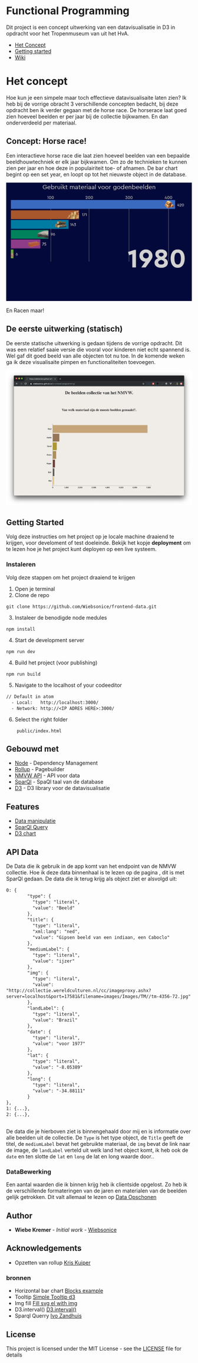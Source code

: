 # Functional Programming

Dit project is een concept uitwerking van een datavisualisatie in D3 in opdracht voor het Tropenmuseum van uit het HvA.

* [Het Concept](https://github.com/Wiebsonice/frontend-data/blob/master/README.md#het-concept)
* [Getting started](https://github.com/Wiebsonice/frontend-data/blob/master/README.md#getting-started)
* [Wiki](https://github.com/Wiebsonice/frontend-data/wiki)

# Het concept
Hoe kun je een simpele maar toch effectieve datavisualisaite laten zien? Ik heb bij de vorrige obracht 3 verschillende concepten bedacht, bij deze opdracht ben ik verder gegaan met de horse race. De horserace laat goed zien hoeveel beelden er per jaar bij de collectie bijkwamen. En dan onderverdeeld per materiaal.
  
## Concept: Horse race!
Een interactieve horse race die laat zien hoeveel beelden van een bepaalde beeldhouwtechniek er elk jaar bijkwamen. Om zo de technieken te kunnen zien per jaar en hoe deze in populairiteit toe- of afnamen. De bar chart begint op een set year, en loopt op tot het nieuwste object in de database.

![timeline schets](https://github.com/Wiebsonice/functional-programming/blob/master/wiki-assets/timeline-schets.png)
  
En Racen maar!

## De eerste uitwerking (statisch)
De eerste statische uitwerking is gedaan tijdens de vorrige opdracht. Dit was een relatief saaie versie die vooral voor kinderen niet echt spannend is. Wel gaf dit goed beeld van alle objecten tot nu toe. In de komende weken ga ik deze visualisaite pimpen en functionaliteiten toevoegen.

![chart](https://github.com/Wiebsonice/functional-programming/raw/master/wiki-assets/chart.png)



## Getting Started
  
Volg deze instructies om het project op je locale machine draaiend te krijgen, voor develoment of test doeleinde.
Bekijk het kopje **deployment** om te lezen hoe je het project kunt deployen op een live systeem.


### Instaleren

Volg deze stappen om het project draaiend te krijgen

1. Open je terminal
2. Clone de repo

```
git clone https://github.com/Wiebsonice/frontend-data.git
```

3. Instaleer de benodigde node medules

```
npm install
```

4. Start de development server

```
npm run dev
```

4. Build het project (voor publishing)

```
npm run build
```

5. Navigate to the localhost of your codeeditor

```
// Default in atom
  - Local:   http://localhost:3000/
  - Network: http://<IP ADRES HERE>:3000/
```

6. Select the right folder
```
    public/index.html
```

## Gebouwd met

* [Node](https://nodejs.org/en/) - Dependency Management
* [Rollup](https://rollupjs.org/) - Pagebuilder
* [NMVW API](https://collectie.wereldculturen.nl/) - API voor data
* [SparQl](https://www.w3.org/TR/rdf-sparql-query/) - SpaQl taal van de database
* [D3](https://d3js.org/) - D3 library voor de datavisualisatie
  
## Features

* [Data manipulatie](https://github.com/Wiebsonice/frontend-applications/wiki/Documentatie-%7C-Data-bewerken-clientside)
* [SparQl Query](https://github.com/Wiebsonice/frontend-applications/wiki/Documentatie-%7C-SparQl-Query)
* [D3 chart]()

  
## API Data

De Data die ik gebruik in de app komt van het endpoint van de NMVW collectie. Hoe ik deze data binnenhaal is te lezen op de pagina [](), dit is met SparQl gedaan. De data die ik terug krijg als object ziet er alsvolgd uit:

```
0: {
        "type": {
          "type": "literal",
          "value": "Beeld"
        },
        "title": {
          "type": "literal",
          "xml:lang": "ned",
          "value": "Gipsen beeld van een indiaan, een Caboclo"
        },
        "mediumLabel": {
          "type": "literal",
          "value": "ijzer"
        },
        "img": {
          "type": "literal",
          "value": "http://collectie.wereldculturen.nl/cc/imageproxy.ashx?server=localhost&port=17581&filename=images/Images/TM//tm-4356-72.jpg"
        },
        "landLabel": {
          "type": "literal",
          "value": "Brazil"
        },
        "date": {
          "type": "literal",
          "value": "voor 1977"
        },
        "lat": {
          "type": "literal",
          "value": "-8.05389"
        },
        "long": {
          "type": "literal",
          "value": "-34.88111"
        }
},
1: {...},
2: {...},


```

De data die je hierboven ziet is binnengehaald door mij en is informatie over alle beelden uit de collectie. De `Type` is het type object, de `Title` geeft de titel, de `mediumLabel` bevat het gebruikte materiaal, de `img` bevat de link naar de image, de `landLabel` verteld uit welk land het object komt, ik heb ook de `date` en ten slotte  de `lat` en `long` de lat en long waarde door..

### DataBewerking
Een aantal waarden die ik binnen krijg heb ik clientside opgelost. Zo heb ik de verschillende formateringen van de jaren en materialen van de beelden gelijk getrokken. Dit valt allemaal te lezen op [Data Opschonen]()
  
## Author

* **Wiebe Kremer** - *Initial work* - [Wiebsonice](https://github.com/Wiebsonice)
  
## Acknowledgements
* Opzetten van rollup [Kris Kuiper]()

### bronnen
* Horizontal bar chart [Blocks example](https://bl.ocks.org/caravinden/eb0e5a2b38c8815919290fa838c6b63b)
* Tooltip [Simple Tooltip d3](http://bl.ocks.org/d3noob/a22c42db65eb00d4e369)
* Img fill [Fill svg el with img](https://stackoverflow.com/questions/25881186/d3-fill-shape-with-image-using-pattern)
* D3.interval() [D3.interval()](https://github.com/d3/d3-timer)
* Sparql Querry [Ivo Zandhuis](#)

## License

This project is licensed under the MIT License - see the [LICENSE](LICENSE) file for details


